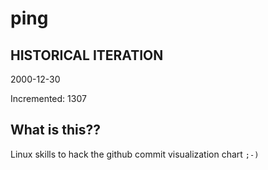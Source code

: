# ping

## HISTORICAL ITERATION
2000-12-30

Incremented: 1307

## What is this?? 
Linux skills to hack the github commit visualization chart `;-)`
